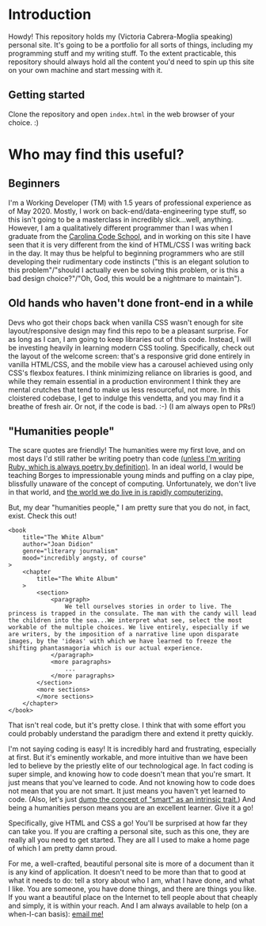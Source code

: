 # Introduction 

Howdy! This repository holds my (Victoria Cabrera-Moglia speaking) personal site. It's going to be a portfolio for all sorts of things, including my programming stuff and my writing stuff. To the extent practicable, this repository should always hold all the content you'd need to spin up this site on your own machine and start messing with it. 

## Getting started
Clone the repository and open `index.html` in the web browser of your choice. :) 

# Who may find this useful? 

## Beginners

I'm a Working Developer (TM) with 1.5 years of professional experience as of May 2020. Mostly, I work on back-end/data-engineering type stuff, so this isn't going to be a masterclass in incredibly slick...well, anything. However, I am a qualitatively different programmer than I was when I graduate from the <a href="www.carolinacodeschool.com"> Carolina Code School</a>, and in working on this site I have seen that it is very different from the kind of HTML/CSS I was writing back in the day. It may thus be helpful to beginning programmers who are still developing their rudimentary code instincts ("this is an elegant solution to this problem"/"should I actually even be solving this problem, or is this a bad design choice?"/"Oh, God, this would be a nightmare to maintain").

## Old hands who haven't done front-end in a while

Devs who got their chops back when vanilla CSS wasn't enough for site layout/responsive design may find this repo to be a pleasant surprise. For as long as I can, I am going to keep libraries out of this code. Instead, I will be investing heavily in learning modern CSS tooling. Specifically, check out the layout of the welcome screen: that's a responsive grid done entirely in vanilla HTML/CSS, and the mobile view has a carousel achieved using only CSS's flexbox features. I think minimizing reliance on libraries is good, and while they remain essential in a production environment I think they are mental crutches that tend to make us less resourceful, not more. In this cloistered codebase, I get to indulge this vendetta, and you may find it a breathe of fresh air. Or not, if the code is bad. :-) (I am always open to PRs!) 

## "Humanities people"

The scare quotes are friendly! The humanities were my first love, and on most days I'd still rather be writing poetry than code <a href="https://google.com/search?&q=ruby+is+the+greatest">(unless I'm writing Ruby, which is always poetry by definition)</a>. In an ideal world, I would be teaching Borges to impressionable young minds and puffing on a clay pipe, blissfully unaware of the concept of computing. Unfortunately, we don't live in that world, and <a href="https://a16z.com/2011/08/20/why-software-is-eating-the-world/">the world we do live in is rapidly computerizing.</a> 

But, my dear "humanities people," I am pretty sure that you do not, in fact, exist. Check this out! 

	<book
		title="The White Album"
		author="Joan Didion"
		genre="literary journalism"
		mood="incredibly angsty, of course"
	>
		<chapter
			title="The White Album"
		>
			<section>
				<paragraph>
					We tell ourselves stories in order to live. The princess is trapped in the consulate. The man with the candy will lead the children into the sea...We interpret what see, select the most workable of the multiple choices. We live entirely, especially if we are writers, by the imposition of a narrative line upon disparate images, by the 'ideas' with which we have learned to freeze the shifting phantasmagoria which is our actual experience.
				</paragraph>
				<more paragraphs>
					...
				</more paragraphs>
			</section>
			<more sections>
			</more sections>
		</chapter>
	</book>

That isn't real code, but it's pretty close. I think that with some effort you could probably understand the paradigm there and extend it pretty quickly. 

I'm not saying coding is easy! It is incredibly hard and frustrating, especially at first. But it's eminently workable, and more intuitive than we have been led to believe by the priestly elite of our technological age. In fact coding is super simple, and knowing how to code doesn't mean that you're smart. It just means that you've learned to code. And not knowing how to code does not mean that you are not smart. It just means you haven't yet learned to code. (Also, let's just <a href="https://www.theatlantic.com/education/archive/2015/06/the-s-word/397205/?utm_source=share&utm_campaign=share">dump the concept of "smart" as an intrinsic trait.</a>) And being a humanities person means you are an excellent learner. Give it a go!

Specifically, give HTML and CSS a go! You'll be surprised at how far they can take you. If you are crafting a personal site, such as this one, they are really all you need to get started. They are all I used to make a home page of which I am pretty damn proud. 

For me, a well-crafted, beautiful personal site is more of a document than it is any kind of application. It doesn't need to be more than that to good at what it needs to do: tell a story about who I am, what I have done, and what I like. You are someone, you have done things, and there are things you like. If you want a beautiful place on the Internet to tell people about that cheaply and simply, it is within your reach. And I am always available to help (on a when-I-can basis): <a href="victoria.cabrera.dev@gmail.com"> email me! </a> 
